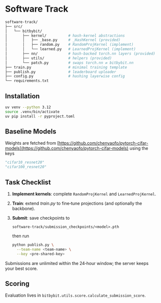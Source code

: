 # Software Track


```bash
software-track/
├── src/
│   └── bitbybit/
│       ├── kernel/          # hash‑kernel abstractions
│       │   ├── _base.py     # _HashKernel (provided)
│       │   ├── random.py    # RandomProjKernel (implement)
│       │   └── learned.py   # LearnedProjKernel (implement)
│       ├── nn/              # hash‑backed torch.nn layers (provided)
│       ├── utils/           # helpers (provided)
│       └── patch.py         # swaps torch.nn ⇄ bitbybit.nn
├── train.py                 # minimal training template
├── publish.py               # leaderboard uploader
├── config.py                # hashing layerwise config
└── requirements.txt
```

## Installation

```bash
uv venv --python 3.12
source .venv/bin/activate
uv pip install -r pyproject.toml
```

## Baseline Models

Weights are fetched from [https://github.com/chenyaofo/pytorch-cifar-models](https://github.com/chenyaofo/pytorch-cifar-models) using the keys

```python
"cifar10_resnet20"
"cifar100_resnet20"
```

## Task Checklist

1. **Implement kernels**: complete `RandomProjKernel` and `LearnedProjKernel`.
2. **Train**: extend *train.py* to fine‑tune projections (and optionally the backbone).
3. **Submit**: save checkpoints to

   ```text
   software-track/submission_checkpoints/<model>.pth
   ```
   
   then run

   ```bash
   python publish.py \
     --team-name <team-name> \
     --key <pre-shared-key>  
   ```

Submissions are unlimited within the 24‑hour window; the server keeps your best score.

## Scoring

Evaluation lives in `bitbybit.utils.score.calculate_submission_score`.
